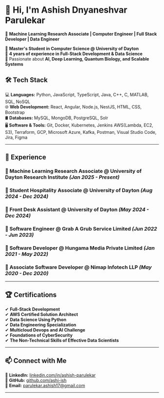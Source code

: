 # 👋 Hi, I'm **Ashish Dnyaneshvar Parulekar**  

🚀 **Machine Learning Research Associate | Computer Engineer | Full Stack Developer | Data Engineer**  

🔹 **Master's Student in Computer Science @ University of Dayton**  
🔹 **4 years of experience in Full-Stack Development & Data Science**  
🔹 Passionate about **AI, Deep Learning, Quantum Biology, and Scalable Systems**  

## 🛠 Tech Stack  

💻 **Languages:** Python, JavaScript, TypeScript, Java, C++, C, MATLAB, SQL, NoSQL  
🌐 **Web Development:** React, Angular, Node.js, NestJS, HTML, CSS, Bootstrap  
🛢 **Databases:** MySQL, MongoDB, PostgreSQL, Solr  
🖥 **Software & Tools:** Git, Docker, Kubernetes, Jenkins AWS(Lambda, EC2, S3), Terraform, GCP, Microsoft Azure, Kafka, Postman, Visual Studio Code, Jira, Figma

---

## 💼 Experience  

### **🔹 Machine Learning Research Associate @ University of Dayton Research Institute** *(Jan 2025 - Present)*  

### **🔹 Student Hospitality Associate @ University of Dayton** *(Aug 2024 - Dec 2024)*  

### **🔹 Front Desk Assistant @ University of Dayton** *(May 2024 - Dec 2024)*  

### **🔹 Software Engineer @ Grab A Grub Service Limited** *(Jun 2022 - Jun 2023)*   

### **🔹 Software Developer @ Hungama Media Private Limited** *(Jan 2021 - May 2022)*   

### **🔹 Associate Software Developer @ Nimap Infotech LLP** *(May 2020 - Dec 2020)*   

---

## 🏆 Certifications  

✔ **Full-Stack Development**  
✔ **AWS Certified Solution Architect**  
✔ **Data Science Using Python**  
✔ **Data Engineering Specialization**  
✔ **Multicloud Devops and AI Challenge**   
✔ **Foundations of CyberSecurity**  
✔ **The Non-Technical Skills of Effective Data Scientists**  

---

## 📫 Connect with Me  

💼 **LinkedIn:** [linkedin.com/in/ashish-parulekar](https://www.linkedin.com/in/ashish-parulekar/)  
📂 **GitHub:** [github.com/ashi-ish](https://github.com/ashi-ish)  
📧 **Email:** [parulekar.ashish17@gmail.com](mailto:parulekar.ashish17@gmail.com)  

---

